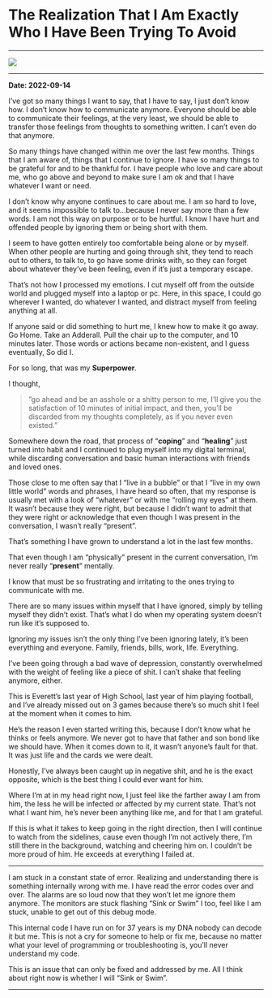 # The Realization That I Am Exactly Who I Have Been Trying To Avoid

---

![](https://begininfiniteloop.wordpress.com/wp-content/uploads/2022/09/2023-04-12t02-05-31-687000_modern_day_digital_diary_about_different_3.jpg)

---

**Date: 2022-09-14**

I’ve got so many things I want to say, that I have to say, I just don’t know how. I don’t know how to communicate anymore. Everyone should be able to communicate their feelings, at the very least, we should be able to transfer those feelings from thoughts to something written. I can’t even do that anymore.

So many things have changed within me over the last few months. Things that I am aware of, things that I continue to ignore. I have so many things to be grateful for and to be thankful for. I have people who love and care about me, who go above and beyond to make sure I am ok and that I have whatever I want or need.

I don’t know why anyone continues to care about me. I am so hard to love, and it seems impossible to talk to…because I never say more than a few words. I am not this way on purpose or to be hurtful. I know I have hurt and offended people by ignoring them or being short with them.

I seem to have gotten entirely too comfortable being alone or by myself. When other people are hurting and going through shit, they tend to reach out to others, to talk to, to go have some drinks with, so they can forget about whatever they’ve been feeling, even if it’s just a temporary escape.

That’s not how I processed my emotions. I cut myself off from the outside world and plugged myself into a laptop or pc. Here, in this space, I could go wherever I wanted, do whatever I wanted, and distract myself from feeling anything at all.

If anyone said or did something to hurt me, I knew how to make it go away. Go Home. Take an Adderall. Pull the chair up to the computer, and 10 minutes later. Those words or actions became non-existent, and I guess eventually, So did I.

For so long, that was my **Superpower**.

I thought,

> ”go ahead and be an asshole or a shitty person to me, I’ll give you the satisfaction of 10 minutes of initial impact, and then, you’ll be discarded from my thoughts completely, as if you never even existed.”

Somewhere down the road, that process of “**coping**” and “**healing**” just turned into habit and I continued to plug myself into my digital terminal, while discarding conversation and basic human interactions with friends and loved ones.

Those close to me often say that I “live in a bubble” or that I “live in my own little world” words and phrases, I have heard so often, that my response is usually met with a look of “whatever” or with me “rolling my eyes” at them. It wasn’t because they were right, but because I didn’t want to admit that they were right or acknowledge that even though I was present in the conversation, I wasn’t really “present”.

That’s something I have grown to understand a lot in the last few months.

That even though I am “physically” present in the current conversation, I’m never really “**present**” mentally.

I know that must be so frustrating and irritating to the ones trying to communicate with me.

There are so many issues within myself that I have ignored, simply by telling myself they didn’t exist. That’s what I do when my operating system doesn’t run like it’s supposed to.

Ignoring my issues isn’t the only thing I’ve been ignoring lately, it’s been everything and everyone. Family, friends, bills, work, life. Everything.

I’ve been going through a bad wave of depression, constantly overwhelmed with the weight of feeling like a piece of shit. I can’t shake that feeling anymore, either.

This is Everett’s last year of High School, last year of him playing football, and I’ve already missed out on 3 games because there’s so much shit I feel at the moment when it comes to him.

He’s the reason I even started writing this, because I don’t know what he thinks or feels anymore. We never got to have that father and son bond like we should have. When it comes down to it, it wasn’t anyone’s fault for that. It was just life and the cards we were dealt.

Honestly, I’ve always been caught up in negative shit, and he is the exact opposite,
which is the best thing I could ever want for him.

Where I’m at in my head right now, I just feel like the farther away I am from him, the less he will be infected or affected by my current state. That’s not what I want him, he’s never been anything like me, and for that I am grateful.

If this is what it takes to keep going in the right direction, then I will continue to watch from the sidelines, cause even though I’m not actively there, I’m still there in the background, watching and cheering him on. I couldn’t be more proud of him. He exceeds at everything I failed at.

---

I am stuck in a constant state of error. Realizing and understanding there is something internally wrong with me. I have read the error codes over and over. The alarms are so loud now that they won’t let me ignore them anymore. The monitors are stuck flashing “Sink or Swim” I too, feel like I am stuck, unable to get out of this debug mode.

This internal code I have run on for 37 years is my DNA nobody can decode it but me. This is not a cry for someone to help or fix me, because no matter what your level of programming or troubleshooting is, you’ll never understand my code.

This is an issue that can only be fixed and addressed by me. All I think about right now is whether I will “Sink or Swim”.


---
